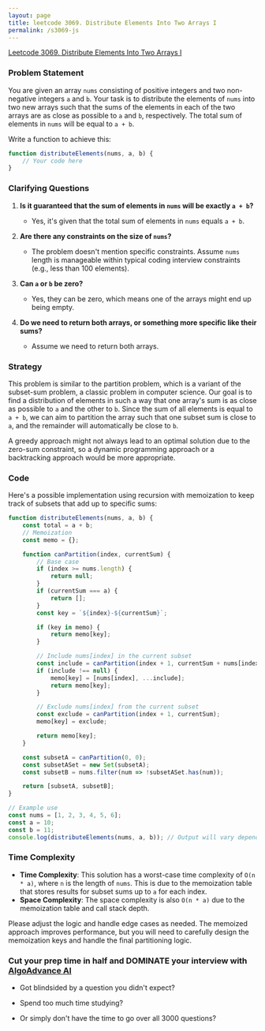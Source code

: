 ```yaml
---
layout: page
title: leetcode 3069. Distribute Elements Into Two Arrays I
permalink: /s3069-js
---
```

[Leetcode 3069. Distribute Elements Into Two Arrays I](https://algoadvance.github.io/algoadvance/l3069)
### Problem Statement

You are given an array `nums` consisting of positive integers and two non-negative integers `a` and `b`. Your task is to distribute the elements of `nums` into two new arrays such that the sums of the elements in each of the two arrays are as close as possible to `a` and `b`, respectively. The total sum of elements in `nums` will be equal to `a + b`.

Write a function to achieve this:

```javascript
function distributeElements(nums, a, b) {
    // Your code here
}
```

### Clarifying Questions

1. **Is it guaranteed that the sum of elements in `nums` will be exactly `a + b`?**
   - Yes, it's given that the total sum of elements in `nums` equals `a + b`.

2. **Are there any constraints on the size of `nums`?**
   - The problem doesn't mention specific constraints. Assume `nums` length is manageable within typical coding interview constraints (e.g., less than 100 elements).

3. **Can `a` or `b` be zero?**
   - Yes, they can be zero, which means one of the arrays might end up being empty.

4. **Do we need to return both arrays, or something more specific like their sums?**
   - Assume we need to return both arrays.

### Strategy

This problem is similar to the partition problem, which is a variant of the subset-sum problem, a classic problem in computer science. Our goal is to find a distribution of elements in such a way that one array's sum is as close as possible to `a` and the other to `b`. Since the sum of all elements is equal to `a + b`, we can aim to partition the array such that one subset sum is close to `a`, and the remainder will automatically be close to `b`.

A greedy approach might not always lead to an optimal solution due to the zero-sum constraint, so a dynamic programming approach or a backtracking approach would be more appropriate.

### Code

Here's a possible implementation using recursion with memoization to keep track of subsets that add up to specific sums:

```javascript
function distributeElements(nums, a, b) {
    const total = a + b;
    // Memoization
    const memo = {};

    function canPartition(index, currentSum) {
        // Base case
        if (index >= nums.length) {
            return null;
        }
        if (currentSum === a) {
            return [];
        }
        const key = `${index}-${currentSum}`;

        if (key in memo) {
            return memo[key];
        }

        // Include nums[index] in the current subset
        const include = canPartition(index + 1, currentSum + nums[index]);
        if (include !== null) {
            memo[key] = [nums[index], ...include];
            return memo[key];
        }

        // Exclude nums[index] from the current subset
        const exclude = canPartition(index + 1, currentSum);
        memo[key] = exclude;

        return memo[key];
    }

    const subsetA = canPartition(0, 0);
    const subsetASet = new Set(subsetA);
    const subsetB = nums.filter(num => !subsetASet.has(num));

    return [subsetA, subsetB];
}

// Example use
const nums = [1, 2, 3, 4, 5, 6];
const a = 10;
const b = 11;
console.log(distributeElements(nums, a, b)); // Output will vary depending if there is a feasible partition.
```

### Time Complexity

- **Time Complexity**: This solution has a worst-case time complexity of `O(n * a)`, where `n` is the length of `nums`. This is due to the memoization table that stores results for subset sums up to `a` for each index.
- **Space Complexity**: The space complexity is also `O(n * a)` due to the memoization table and call stack depth.

Please adjust the logic and handle edge cases as needed. The memoized approach improves performance, but you will need to carefully design the memoization keys and handle the final partitioning logic.


### Cut your prep time in half and DOMINATE your interview with [AlgoAdvance AI](https://algoAdvance.com)

- Got blindsided by a question you didn't expect?

- Spend too much time studying?

- Or simply don't have the time to go over all 3000 questions?

